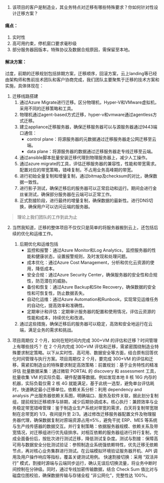 1. 该项目的客户是制造业，其业务特点对迁移有哪些特殊要求？你如何针对性设计迁移方案？
#### 痛点：
1. 实时性
2. 高可用约束，停机窗口要求毫秒级
3. 部分服务器因版本，特殊协议及数据合规原因，需保留至本地。

#### 解决方案：
过度，前期的迁移规划包括排期方案，迁移顺序，回滚方案，云上landing等已经由架构师和售前技术团队和客户协商完成，我们团队主要聚焦于迁移的技术方案和实施，具体体现在：
1. 迁移线路搭建
    1. 通过Azure Migrate进行迁移。区分物理机，Hyper-V和VMware虚拟机，采用不同的迁移策略和工具。
    2. 物理机通过agent-based方式迁移，hyper-v和vmware通过agentless方式迁移。
    3. 建立appliance迁移服务器，确保迁移服务器可以与源服务器通过9443端口通信：
        - control plane：将源服务器的元数据通过迁移服务器走公网迁移至云端。
        - data plane：将源服务器的数据通过迁移服务器走专线迁移至云端。
    4. 通过ansible脚本批量安装迁移代理到物理服务器上，减少人工操作。
    5. 通过azure migrate的工具，评估迁移服务器的兼容性，性能和带宽需求。配置对应的带宽策略，错峰复制，不占用业务高峰期的带宽。
    6. 进行初始全量复制和增量复制，通过bitmap及checksum的对比，确保数据一致性。
    7. 进行影子测试，确保迁移后的服务器可以正常启动和运行。期间会进行金丝雀测试，确保部分服务器在云端可以正常工作。
    8. 正式割接阶段，进行最终的增量复制，确保数据的最新性。进行DNS切换，确保用户可以访问云端的服务器。
> 理论上我们团队的工作到此为止
2. 当然我知道，迁移的整体项目不仅仅只是简单的将服务器搬到云上，还包括后续的优化和运维工作。
    1. 后期优化和运维包括
        - 监控和报警：通过Azure Monitor和Log Analytics，监控服务器的性能和健康状态，设置报警规则，及时发现和处理问题。
        - 成本优化：通过Azure Cost Management，分析和优化云资源的使用，降低成本。
        - 安全合规：通过Azure Security Center，确保服务器的安全性和合规性，防范潜在的威胁。
        - 备份和恢复：通过Azure Backup和Site Recovery，确保数据的安全性和可恢复性，防止数据丢失。
        - 自动化运维：通过Azure Automation和Runbook，实现常见运维任务的自动化，提高效率和准确性。
        - 定期审计和评估：定期审计服务器的配置和使用情况，评估云资源的性能和成本，持续优化和改进。
    2. 通过这些措施，确保迁移后的服务器可以稳定，高效和安全地运行在云端，满足业务的需求和挑战。

2. 项目周期仅 2 个月，如何在短时间内完成 300+VM 的评估和迁移？时间管理上有哪些技巧？
在 2 个月内完成 300+VM 评估和迁移，需紧密围绕制造业特殊要求制定策略。以下从实时性、高可用、数据安全等方面，结合原有回答优化时间管理与执行方案。​
项目周期仅 2 个月，要完成 300+VM 的评估和迁移，需紧扣制造业的特殊要求制定高效策略：​
前置规划：基于业务特性的精准评估​
批量数据采集：通过微软 PORTAL 的 discovery 和 assessment 工具，批量收集 VM 的实际负载、硬件配置等数据。例如发现本地 8 核 16G 内存的机器，实际负载仅需 2 核 4G 就能满足，基于此统一选型，避免单台评估耗时，快速确定最小迁移单位。​
依赖关系分析：利用 dependency and analysis 产出服务器依赖关系图，明确端口、服务及软件关联，据此划分复制组，提前规划迁移顺序与排期，减少后期协调成本。​
核心执行：兼顾效率与业务稳定​
带宽错峰管理：鉴于制造业生产系统对带宽的需求，白天将复制带宽限制在总带宽的 1/3，夜间提升至 2/3。通过修改迁移服务器配置文件及物理服务器代理，确保数据复制对原端资源占用≤5%，避免干扰 ERP、MES 等系统与生产线传感器的数据交互。​
并行复制策略：依据服务器规模、依赖关系及带宽情况，对迁移组进行优先级排序。对相互依赖的服务器组进行并行复制，完成全面备份后，按批次进行测试迁移，降低测试复杂度。​
测试与割接：保障高可用与数据安全​
分批测试验证：参照制造业系统强依赖特性，优先迁移无依赖节点，再对核心业务集群进行测试。在云端模拟环境验证服务器开机、API 调用及用户操作响应等指标，覆盖关键测试用例。​
快速割接切换：采用 “双活并行” 模式，割接时源端与云端同步运行，确认无误后切换流量，将业务中断时间控制在分钟级。同时，通过专线加密传输数据，结合 Check Sum 值比对与磁盘位图校验，确保数据传输与存储全程 “非公网化”，完整性达 100%。